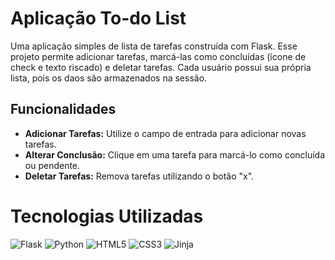 # Aplicação To-do List

Uma aplicação simples de lista de tarefas construída com Flask. Esse projeto permite adicionar tarefas, marcá-las como concluídas (ícone de check e texto riscado) e deletar tarefas. Cada usuário possui sua própria lista, pois os daos são armazenados na sessão.

## Funcionalidades
- **Adicionar Tarefas:** Utilize o campo de entrada para adicionar novas tarefas.
- **Alterar Conclusão:** Clique em uma tarefa para marcá-lo como concluída ou pendente.
- **Deletar Tarefas:** Remova tarefas utilizando o botão "x".

# Tecnologias Utilizadas
![Flask](https://img.shields.io/badge/flask-%23000.svg?style=for-the-badge&logo=flask&logoColor=white)
![Python](https://img.shields.io/badge/python-3670A0?style=for-the-badge&logo=python&logoColor=ffdd54)
![HTML5](https://img.shields.io/badge/html5-%23E34F26.svg?style=for-the-badge&logo=html5&logoColor=white)
![CSS3](https://img.shields.io/badge/css3-%231572B6.svg?style=for-the-badge&logo=css3&logoColor=white)
![Jinja](https://img.shields.io/badge/jinja-white.svg?style=for-the-badge&logo=jinja&logoColor=black)
